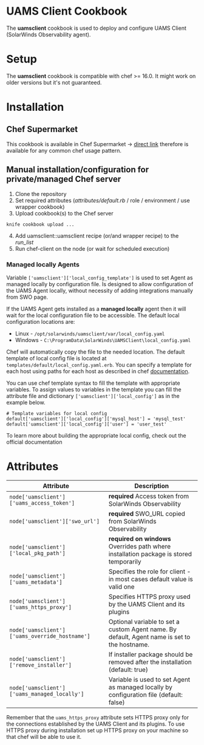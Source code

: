 # UAMS Client Cookbook

The **uamsclient** cookbook is used to deploy and configure UAMS Client (SolarWinds Observability agent).

# Setup

The **uamsclient** cookbook is compatible with chef >= 16.0. It might work on older versions but it's not guaranteed.

# Installation
## Chef Supermarket

This cookbook is available in Chef Supermarket -> [direct link](https://supermarket.chef.io/cookbooks/uamsclient) therefore is available for any common chef usage pattern.

## Manual installation/configuration for private/managed Chef server
1. Clone the repository
2. Set required attributes (*attributes/default.rb* / role / environment / use wrapper cookbook)
3. Upload cookbook(s) to the Chef server
```
knife cookbook upload ...
```
4. Add uamsclient::uamsclient recipe (or/and wrapper recipe) to the *run_list*
5. Run chef-client on the node (or wait for scheduled execution)

### Managed locally Agents
Variable `['uamsclient']['local_config_template']` is used to set Agent as managed locally by configuration file. 
Is designed to allow configuration of the UAMS Agent locally, without necessity of adding integrations manually from SWO page.

If the UAMS Agent gets installed as a **managed locally** agent then it will wait for the local configuration file to be accessible. The default local configuration locations are:
- Linux - `/opt/solarwinds/uamsclient/var/local_config.yaml`
- Windows - `C:\ProgramData\SolarWinds\UAMSClient\local_config.yaml`

Chef will automatically copy the file to the needed location. 
The default template of local config file is located at `templates/default/local_config.yaml.erb`.
You can specify a template for each host using paths for each host as described in chef [documentation](https://docs.chef.io/resources/template/#template-specificity).


You can use chef template syntax to fill the template with appropriate variables.
To assign values to variables in the template you can fill the attribute file and dictionary `['uamsclient']['local_config']` as in the example below.
```
# Template variables for local config
default['uamsclient']['local_config']['mysql_host'] = 'mysql_test'
default['uamsclient']['local_config']['user'] = 'user_test'
```
To learn more about building the appropriate local config, check out the official documentation


# Attributes

| Attribute | Description                                                                                  |
| -------------------- |----------------------------------------------------------------------------------------------|
| `node['uamsclient']['uams_access_token'] ` | **required** Access token from SolarWinds Observability                                      |
| `node['uamsclient']['swo_url'] ` | **required** SWO_URL copied from SolarWinds Observability                                    |
| `node['uamsclient']['local_pkg_path']` | **required on windows** Overrides path where installation package is stored temporarily      |
| `node['uamsclient']['uams_metadata']` | Specifies the role for client - in most cases default value is valid one                     |
| `node['uamsclient']['uams_https_proxy'] ` | Specifies HTTPS proxy used by the UAMS Client and its plugins                                |
| `node['uamsclient']['uams_override_hostname'] ` | Optional variable to set a custom Agent name. By default, Agent name is set to the hostname. |
| `node['uamsclient']['remove_installer']` | If installer package should be removed after the installation (default: true)                |
| `node['uamsclient']['uams_managed_locally']` | Variable is used to set Agent as managed locally by configuration file (default: false)      |

Remember that the `uams_https_proxy` attribute sets HTTPS proxy only for the connections established by the UAMS Client and its plugins. To use HTTPS proxy during installation set up HTTPS proxy on your machine so that chef will be able to use it.